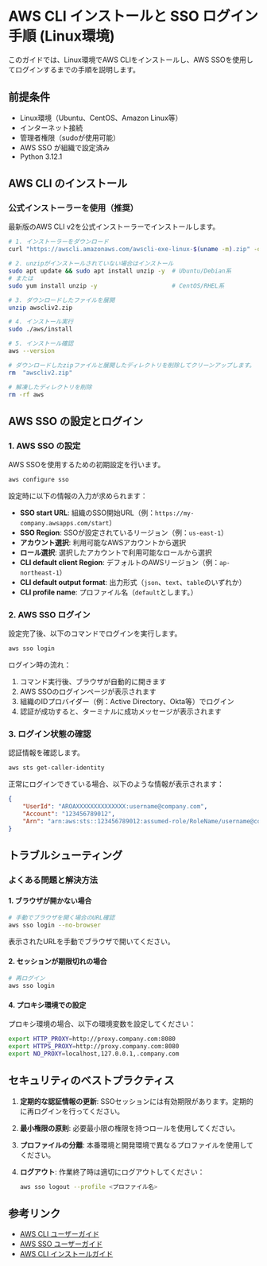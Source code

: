 # AWS CLI インストールと SSO ログイン手順 (Linux環境)

このガイドでは、Linux環境でAWS CLIをインストールし、AWS SSOを使用してログインするまでの手順を説明します。

## 前提条件

- Linux環境（Ubuntu、CentOS、Amazon Linux等）
- インターネット接続
- 管理者権限（sudoが使用可能）
- AWS SSO が組織で設定済み
- Python 3.12.1

## AWS CLI のインストール

### 公式インストーラーを使用（推奨）

最新版のAWS CLI v2を公式インストーラーでインストールします。

```bash
# 1. インストーラーをダウンロード
curl "https://awscli.amazonaws.com/awscli-exe-linux-$(uname -m).zip" -o "awscliv2.zip"

# 2. unzipがインストールされていない場合はインストール
sudo apt update && sudo apt install unzip -y  # Ubuntu/Debian系
# または
sudo yum install unzip -y                     # CentOS/RHEL系

# 3. ダウンロードしたファイルを展開
unzip awscliv2.zip

# 4. インストール実行
sudo ./aws/install

# 5. インストール確認
aws --version

# ダウンロードしたzipファイルと展開したディレクトリを削除してクリーンアップします。
rm  "awscliv2.zip"

# 解凍したディレクトリを削除
rm -rf aws
```

## AWS SSO の設定とログイン

### 1. AWS SSO の設定

AWS SSOを使用するための初期設定を行います。

```bash
aws configure sso
```

設定時に以下の情報の入力が求められます：

- **SSO start URL**: 組織のSSO開始URL（例：`https://my-company.awsapps.com/start`）
- **SSO Region**: SSOが設定されているリージョン（例：`us-east-1`）
- **アカウント選択**: 利用可能なAWSアカウントから選択
- **ロール選択**: 選択したアカウントで利用可能なロールから選択
- **CLI default client Region**: デフォルトのAWSリージョン（例：`ap-northeast-1`）
- **CLI default output format**: 出力形式（`json`、`text`、`table`のいずれか）
- **CLI profile name**: プロファイル名（`default`とします。）

### 2. AWS SSO ログイン

設定完了後、以下のコマンドでログインを実行します。

```bash
aws sso login
```

ログイン時の流れ：
1. コマンド実行後、ブラウザが自動的に開きます
2. AWS SSOのログインページが表示されます
3. 組織のIDプロバイダー（例：Active Directory、Okta等）でログイン
4. 認証が成功すると、ターミナルに成功メッセージが表示されます

### 3. ログイン状態の確認

認証情報を確認します。

```bash
aws sts get-caller-identity
```

正常にログインできている場合、以下のような情報が表示されます：

```json
{
    "UserId": "AROAXXXXXXXXXXXXXX:username@company.com",
    "Account": "123456789012",
    "Arn": "arn:aws:sts::123456789012:assumed-role/RoleName/username@company.com"
}
```

## トラブルシューティング

### よくある問題と解決方法

#### 1. ブラウザが開かない場合

```bash
# 手動でブラウザを開く場合のURL確認
aws sso login --no-browser
```

表示されたURLを手動でブラウザで開いてください。

#### 2. セッションが期限切れの場合

```bash
# 再ログイン
aws sso login
```

#### 4. プロキシ環境での設定

プロキシ環境の場合、以下の環境変数を設定してください：

```bash
export HTTP_PROXY=http://proxy.company.com:8080
export HTTPS_PROXY=http://proxy.company.com:8080
export NO_PROXY=localhost,127.0.0.1,.company.com
```

## セキュリティのベストプラクティス

1. **定期的な認証情報の更新**: SSOセッションには有効期限があります。定期的に再ログインを行ってください。

2. **最小権限の原則**: 必要最小限の権限を持つロールを使用してください。

3. **プロファイルの分離**: 本番環境と開発環境で異なるプロファイルを使用してください。

4. **ログアウト**: 作業終了時は適切にログアウトしてください：
   ```bash
   aws sso logout --profile <プロファイル名>
   ```

## 参考リンク

- [AWS CLI ユーザーガイド](https://docs.aws.amazon.com/cli/latest/userguide/)
- [AWS SSO ユーザーガイド](https://docs.aws.amazon.com/singlesignon/latest/userguide/)
- [AWS CLI インストールガイド](https://docs.aws.amazon.com/cli/latest/userguide/getting-started-install.html)
